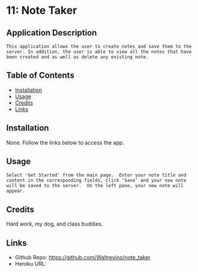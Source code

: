 # 11: Note Taker

## Application Description

```
This application allows the user to create notes and save them to the server. In addition, the user is able to view all the notes that have been created and as well as delete any existing note.
```

## Table of Contents

* [Installation](#installation)
* [Usage](#usage)
* [Credits](#Credits)
* [Links](#links)

## Installation

None. Follow the links below to access the app.

## Usage

```
Select 'Get Started' from the main page.  Enter your note title and content in the corresponding fields, click 'Save' and your new note will be saved to the server.  On the left pane, your new note will appear.
```

## Credits

Hard work, my dog, and class buddies.


## Links

* Github Repo: https://github.com/Waltrevino/note_taker
* Heroku URL: 